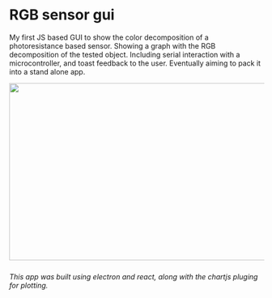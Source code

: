 # RGB sensor gui

My first JS based GUI to show the color decomposition of a photoresistance based sensor. Showing a graph with the RGB decomposition of the tested object.
Including serial interaction with a microcontroller, and toast feedback to the user. Eventually aiming to pack it into a stand alone app.

<p align="center" style="margin-bottom: 1.5rem">
    <img src="./media/muestraQchao2.gif" width="580" height="350"/>
</p>

*This app was built using electron and react, along with the chartjs pluging for plotting.*
